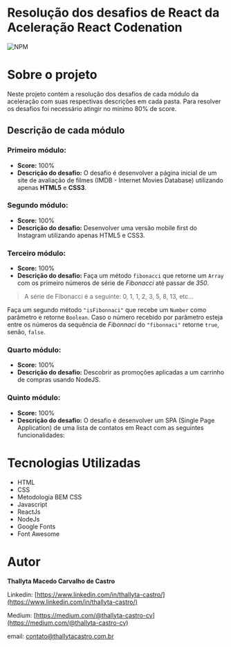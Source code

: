 # Resolução dos desafios de React da Aceleração React Codenation
![NPM](https://img.shields.io/npm/l/react)

# Sobre o projeto
Neste projeto contém a resolução dos desafios de cada módulo da aceleração com suas respectivas descrições em cada pasta. Para resolver os desafios foi necessário atingir no minimo 80% de score.
  
## Descrição de cada módulo

### Primeiro módulo: 

- **Score:** 100%
- **Descrição do desafio:** O desafio é desenvolver a página inicial de um site de avaliação de filmes (IMDB - Internet Movies Database) utilizando apenas **HTML5** e **CSS3**.

### Segundo módulo: 

- **Score:** 100%
- **Descrição do desafio:** Desenvolver uma versão mobile first do Instagram utilizando apenas HTML5 e CSS3.


### Terceiro módulo: 

- **Score:** 100%
- **Descrição do desafio:** Faça um método `fibonacci` que retorne um `Array` com os primeiro números de série de *Fibonacci* até passar de *350*.

> A série de Fibonacci é a seguinte: 0, 1, 1, 2, 3, 5, 8, 13, etc...

Faça um segundo método `"isFibonnaci"` que recebe um `Number` como parâmetro e retorne `Boolean`.
Caso o número recebido por parâmetro esteja entre os números da sequência de *Fibonnaci* do `"fibonnaci"` retorne `true`, senão, `false`.

### Quarto módulo: 

- **Score:** 100%
- **Descrição do desafio:** Descobrir as promoções aplicadas a um carrinho de compras usando NodeJS.

### Quinto módulo: 
- **Score:** 100%
- **Descrição do desafio:** O desafio é desenvolver um SPA (Single Page Application) de uma lista de contatos em React com as seguintes funcionalidades:

# Tecnologias Utilizadas

- HTML
- CSS
- Metodologia BEM CSS
- Javascript
- ReactJs
- NodeJs
- Google Fonts
- Font Awesome

# Autor

<b>Thallyta Macedo Carvalho de Castro</b>

Linkedin: [https://www.linkedin.com/in/thallyta-castro/](https://www.linkedin.com/in/thallyta-castro/)

Medium: [https://medium.com/@thallyta-castro-cv](https://medium.com/@thallyta-castro-cv)

email: [contato@thallytacastro.com.br](mailto:contato@thallytacastro.com.br)
